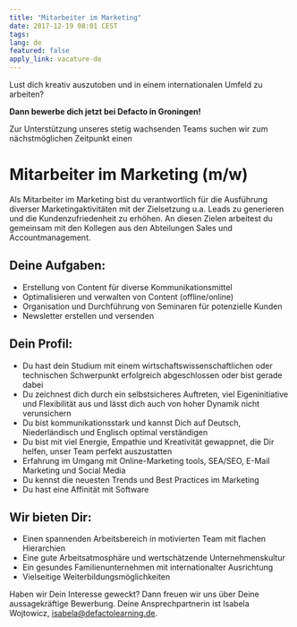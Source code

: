 ```yaml
---
title: "Mitarbeiter im Marketing"
date: 2017-12-19 08:01 CEST
tags:
lang: de
featured: false
apply_link: vacature-de
---
```

Lust dich kreativ auszutoben und in einem internationalen Umfeld zu arbeiten?

**Dann bewerbe dich jetzt bei Defacto in Groningen!**

Zur Unterstützung unseres stetig wachsenden Teams suchen wir zum nächstmöglichen Zeitpunkt einen

# Mitarbeiter im Marketing (m/w)

Als Mitarbeiter im Marketing bist du verantwortlich für die Ausführung diverser Marketingaktivitäten mit der Zielsetzung u.a. Leads zu generieren und die Kundenzufriedenheit zu erhöhen. An diesen Zielen arbeitest du gemeinsam mit den Kollegen aus den Abteilungen Sales und Accountmanagement.

## Deine Aufgaben:

- Erstellung von Content für diverse Kommunikationsmittel
- Optimalisieren und verwalten von Content (offline/online)
- Organisation und Durchführung von Seminaren für potenzielle Kunden
- Newsletter erstellen und versenden

## Dein Profil:

- Du hast dein Studium mit einem wirtschaftswissenschaftlichen oder technischen Schwerpunkt erfolgreich abgeschlossen oder bist gerade dabei
- Du zeichnest dich durch ein selbstsicheres Auftreten, viel Eigeninitiative und Flexibilität aus und lässt dich auch von hoher Dynamik nicht verunsichern
- Du bist kommunikationsstark und kannst Dich auf Deutsch, Niederländisch und Englisch optimal verständigen
- Du bist mit viel Energie, Empathie und Kreativität gewappnet, die Dir helfen, unser Team perfekt auszustatten
- Erfahrung im Umgang mit Online-Marketing tools, SEA/SEO, E-Mail Marketing und Social Media
- Du kennst die neuesten Trends und Best Practices im Marketing
- Du hast eine Affinität mit Software

## Wir bieten Dir:

- Einen spannenden Arbeitsbereich in motivierten Team mit flachen Hierarchien
- Eine gute Arbeitsatmosphäre und wertschätzende Unternehmenskultur
- Ein gesundes Familienunternehmen mit internationalter Ausrichtung
- Vielseitige Weiterbildungsmöglichkeiten

Haben wir Dein Interesse geweckt? Dann freuen wir uns über Deine aussagekräftige Bewerbung. Deine Ansprechpartnerin ist Isabela Wojtowicz, [isabela@defactolearning.de](mailto:isabela@defactolearning.de).

